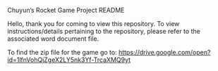 Chuyun’s Rocket Game Project README

Hello, thank you for coming to view this repository. To view instructions/details pertaining to the repository, please refer to the associated word document file.

To find the zip file for the game go to: https://drive.google.com/open?id=1lfnVohQjZgeX2LY5nk3Yf-TrcaXMQ9yt
